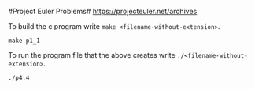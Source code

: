 #Project Euler Problems#
https://projecteuler.net/archives

To build the c program write `make <filename-without-extension>`.

    make p1_1
    
To run the program file that the above creates write `./<filename-without-extension>`.

    ./p4.4
